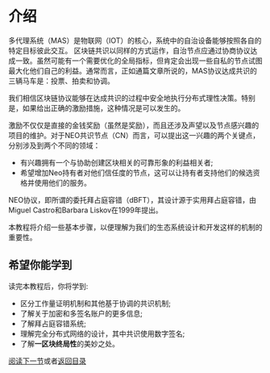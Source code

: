 # 介绍

多代理系统（MAS）是物联网（IOT）的核心，系统中的自治设备能够按照各自的特定目标彼此交互。
区块链共识以同样的方式运作，自治节点应通过协商协议达成一致。虽然可能有一个需要优化的全局指标，但肯定会出现一些自私的节点试图最大化他们自己的利益。通常而言，正如通篇文章所说的，MAS协议达成共识的三辆马车是：投票、拍卖和协调。

我们相信区块链协议能够在达成共识的过程中安全地执行分布式理性决策。特别是，如果给出正确的激励措施，这种情况是可以发生的。

激励不仅仅是直接的金钱奖励（虽然是奖励），而且还涉及声望以及节点感兴趣的项目的维护。对于NEO共识节点（CN）而言，可以提出这一兴趣的两个关键点，分别涉及到两个不同的领域：

- 有兴趣拥有一个与协助创建区块相关的可靠形象的利益相关者; 
- 希望增加Neo持有者对他们信任度的节点，这可以让持有者支持他们的候选资格并使用他们的服务。

NEO协议，即所谓的委托拜占庭容错（dBFT），其设计源于实用拜占庭容错，由Miguel Castro和Barbara Liskov在1999年提出。

本教程将介绍一些基本步骤，以便理解为我们的生态系统设计和开发这样的机制的重要性。


## 希望你能学到

读完本教程后，你将学到:

- 区分工作量证明机制和其他基于协调的共识机制;
- 了解关于加密和多签名账户的更多信息;
- 了解拜占庭容错系统;
- 理解完全分布式网络的设计，其中共识使用数字签名;
- 了解**一区块终局性**的美妙之处。

[阅读下一节](2-Proof_of_work_and_proof_of_stake.md)或者[返回目录](../index.md)